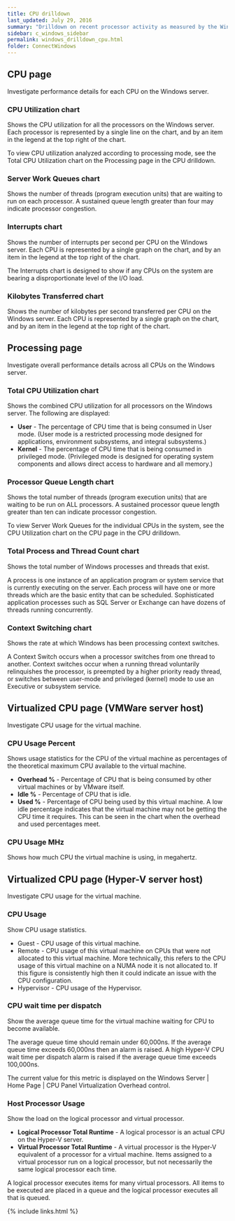 ```yaml
---
title: CPU drilldown
last_updated: July 29, 2016
summary: "Drilldown on recent processor activity as measured by the Windows server."
sidebar: c_windows_sidebar
permalink: windows_drilldown_cpu.html
folder: ConnectWindows
---
```


## CPU page

Investigate performance details for each CPU on the Windows server.

### CPU Utilization chart
Shows the CPU utilization for all the processors on the Windows server. Each processor is represented by a single line on the chart, and by an item in the legend at the top right of the chart.

To view CPU utilization analyzed according to processing mode, see the Total CPU Utilization chart on the Processing page in the CPU drilldown.

### Server Work Queues chart
Shows the number of threads (program execution units) that are waiting to run on each processor. A sustained queue length greater than four may indicate processor congestion.

### Interrupts chart
Shows the number of interrupts per second per CPU on the Windows server. Each CPU is represented by a single graph on the chart, and by an item in the legend at the top right of the chart.

The Interrupts chart is designed to show if any CPUs on the system are bearing a disproportionate level of the I/O load.

### Kilobytes Transferred chart
Shows the number of kilobytes per second transferred per CPU on the Windows server. Each CPU is represented by a single graph on the chart, and by an item in the legend at the top right of the chart.


## Processing page

Investigate overall performance details across all CPUs on the Windows server.

### Total CPU Utilization chart
Shows the combined CPU utilization for all processors on the Windows server. The following are displayed:

* **User** - The percentage of CPU time that is being consumed in User mode. (User mode is a restricted processing mode designed for applications, environment subsystems, and integral subsystems.)
* **Kernel** - The percentage of CPU time that is being consumed in privileged mode. (Privileged mode is designed for operating system components and allows direct access to hardware and all memory.)

### Processor Queue Length chart
Shows the total number of threads (program execution units) that are waiting to be run on ALL processors. A sustained processor queue length greater than ten can indicate processor congestion.

To view Server Work Queues for the individual CPUs in the system, see the CPU Utilization chart on the CPU page in the CPU drilldown.

### Total Process and Thread Count chart
Shows the total number of Windows processes and threads that exist.

A process is one instance of an application program or system service that is currently executing on the server. Each process will have one or more threads which are the basic entity that can be scheduled. Sophisticated application processes such as SQL Server or Exchange can have dozens of threads running concurrently.

### Context Switching chart
Shows the rate at which Windows has been processing context switches.

A Context Switch occurs when a processor switches from one thread to another. Context switches occur when a running thread voluntarily relinquishes the processor, is preempted by a higher priority ready thread, or switches between user-mode and privileged (kernel) mode to use an Executive or subsystem service.


## Virtualized CPU page (VMWare server host)

Investigate CPU usage for the virtual machine.

### CPU Usage Percent
Shows usage statistics for the CPU of the virtual machine as percentages of the theoretical maximum CPU available to the virtual machine.

* **Overhead %** - Percentage of CPU that is being consumed by other virtual machines or by VMware itself.
* **Idle %** - Percentage of CPU that is idle.
* **Used %** - Percentage of CPU being used by this virtual machine.
A low idle percentage indicates that the virtual machine may not be getting the CPU time it requires. This can be seen in the chart when the overhead and used percentages meet.

### CPU Usage MHz
Shows how much CPU the virtual machine is using, in megahertz.


## Virtualized CPU page (Hyper-V server host)

Investigate CPU usage for the virtual machine.

### CPU Usage
Show CPU usage statistics.

* Guest - CPU usage of this virtual machine.
* Remote - CPU usage of this virtual machine on CPUs that were not allocated to this virtual machine. More technically, this refers to the CPU usage of this virtual machine on a NUMA node it is not allocated to. If this figure is consistently high then it could indicate an issue with the CPU configuration.
* Hypervisor - CPU usage of the Hypervisor.

### CPU wait time per dispatch
Show the average queue time for the virtual machine waiting for CPU to become available.

The average queue time should remain under 60,000ns. If the average queue time exceeds 60,000ns then an alarm is raised. A high Hyper-V CPU wait time per dispatch alarm is raised if the average queue time exceeds 100,000ns.

The current value for this metric is displayed on the Windows Server \| Home Page \| CPU Panel Virtualization Overhead control.

### Host Processor Usage
Show the load on the logical processor and virtual processor.

* **Logical Processor Total Runtime** - A logical processor is an actual CPU on the Hyper-V server.
* **Virtual Processor Total Runtime** - A virtual processor is the Hyper-V equivalent of a processor for a virtual machine. Items assigned to a virtual processor run on a logical processor, but not necessarily the same logical processor each time.

A logical processor executes items for many virtual processors. All items to be executed are placed in a queue and the logical processor executes all that is queued.




{% include links.html %}

